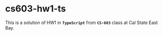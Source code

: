 # cs603-hw1-ts

This is a solution of HW1 in **`TypeScript`** from **`CS-603`** class at Cal State East Bay.

